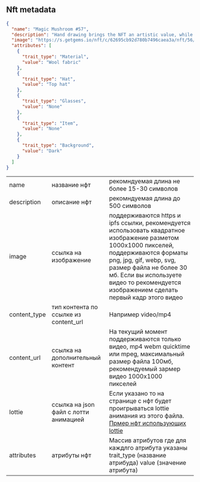 
## Nft metadata

```json
{
  "name": "Magic Mushroom #57",
  "description": "Hand drawing brings the NFT an artistic value, while various accessories and materials bring uniqueness and significance in our rapidly changing world.",
  "image": "https://s.getgems.io/nft/c/62695cb92d780b7496caea3a/nft/56/629b9349e034e8e582cf6448.png",
  "attributes": [
    {
      "trait_type": "Material",
      "value": "Wool fabric"
    },
    {
      "trait_type": "Hat",
      "value": "Top hat"
    },
    {
      "trait_type": "Glasses",
      "value": "None"
    },
    {
      "trait_type": "Item",
      "value": "None"
    },
    {
      "trait_type": "Background",
      "value": "Dark"
    }
  ]
}
```

||||
|-|-|-|
name|название нфт|рекомндуемая длина не более 15-30 символов|
description|описание нфт|рекомндуемая длина до 500 символов|
image|ссылка на изображение|поддерживаются https и ipfs ссылки, рекомендуется использовать квадратное изображение разметом 1000x1000 пикселей, поддерживаются форматы png, jpg, gif, webp, svg, размер файла не более 30 мб. Если вы используете видео то рекомендуется изображением сделать первый кадр этого видео|
content_type|тип контента по ссылке из content_url|Например video/mp4|
content_url|ссылка на дополнительный контент|На текущий момент поддерживаются только видео, mp4 webm quicktime или mpeg, максимальный размер файла 100мб, рекомендуемый зармер видео 1000x1000 пикселей|
lottie|ссылка на json файл с лотти анимацией|Если указано то на странице с нфт будет проигрываться lottie анимания из этого файла. [Прмер нфт использующих lottie](https://getgems.io/collection/EQAG2BH0JlmFkbMrLEnyn2bIITaOSssd4WdisE4BdFMkZbir/EQCoADmGFboLrgOCDSwAe-jI-lOOVoRYllA5F4WeIMokINW8)|
attributes|атрибуты нфт|Массив атрибутов где для каждлго атрибута указаны trait_type (название атрибуда) value (значение атрибута)
